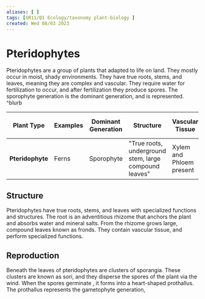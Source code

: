 ```yaml
---
aliases: [ ]
tags: [GR11/Q1 Ecology/taxonomy plant-biology ]
created: Wed 08/03 2023
---
```

# Pteridophytes
Pteridophytes are a group of plants that adapted to life on land. They mostly occur in moist, shady environments. They have true roots, stems, and leaves, meaning they are complex and vascular. They require water for fertilization to occur, and after fertilization they produce spores. The sporophyte generation is the dominant generation, and is represented. ^blurb

| **Plant Type**   | **Examples** | **Dominant Generation** | **Structure**                                         | **Vascular Tissue**      | **Spores or Seeds** | **Fruit** | **Dependency on water for reproduction** |
| ---------------- | ------------ | ----------------------- | ----------------------------------------------------- | ------------------------ | ------------------- | --------- | ---------------------------------------- |
| **Pteridophyte** | Ferns        | Sporophyte              | "True roots, underground stem, large compound leaves" | Xylem and Phloem present | Spores              | None      | Water needed for Fertilization           |

## Structure
Pteridophytes have true roots, stems, and leaves with specialized functions and structures. The root is an adventitious rhizome that anchors the plant and absorbs water and mineral salts. From the rhizome grows large, compound leaves known as fronds. They contain vascular tissue, and perform specialized functions. 

## Reproduction
Beneath the leaves of pteridophytes are clusters of sporangia. These clusters are known as sori, and they disperse the spores of the plant via the wind. When the spores germinate , it forms into a heart-shaped prothallus. The prothallus represents the gametophyte generation,  